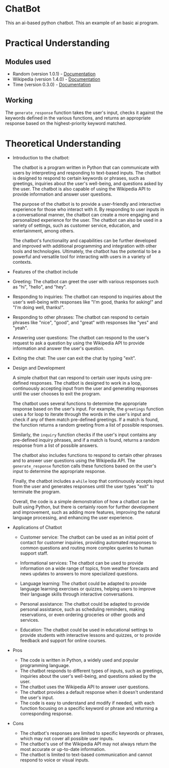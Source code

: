 # ChatBot
This an ai-based python chatbot. This an example of an basic ai program.

# Practical Understanding 
## Modules used
 - Random (version 1.0.1) - [Documentation](https://docs.python.org/3/library/random.html)
 - Wikipedia (version 1.4.0) - [Documentation](https://pypi.org/project/wikipedia/)
 - Time (version 0.3.0) - [Documentation](https://docs.python.org/3/library/time.html)
 
 ## Working 
 
 The `generate_response` function takes the user's input, checks it against the keywords defined in the various functions, and returns an appropriate response based on the highest-priority keyword matched.

# Theoretical Understanding 
  + Introduction to the chatbot:

    The chatbot is a program written in Python that can communicate with users by interpreting and responding to text-based inputs. The chatbot is designed to respond to certain keywords or phrases, such as greetings, inquiries about the user's well-being, and questions asked by the user. The chatbot is also capable of using the Wikipedia API to provide information and answer user questions.

    The purpose of the chatbot is to provide a user-friendly and interactive experience for those who interact with it. By responding to user inputs in a conversational manner, the chatbot can create a more engaging and personalized experience for the user. The chatbot can also be used in a variety of settings, such as customer service, education, and entertainment, among others.

    The chatbot's functionality and capabilities can be further developed and improved with additional programming and integration with other tools and technologies. Ultimately, the chatbot has the potential to be a powerful and versatile tool for interacting with users in a variety of contexts.

  * Features of the chatbot include

   - Greeting: The chatbot can greet the user with various responses such as "hi", "hello", and "hey".

   - Responding to inquiries: The chatbot can respond to inquiries about the user's well-being with responses like "I'm good, thanks for asking!" and "I'm doing well, thanks!".

   - Responding to other phrases: The chatbot can respond to certain phrases like "nice", "good", and "great" with responses like "yes" and "yeah".

   - Answering user questions: The chatbot can respond to the user's request to ask a question by using the Wikipedia API to provide information and answer the user's question.

   - Exiting the chat: The user can exit the chat by typing "exit".
 + Design and Development 

    A simple chatbot that can respond to certain user inputs using pre-defined responses. The chatbot is designed to work in a loop, continuously accepting input from the user  and generating responses until the user chooses to exit the program.

    The chatbot uses several functions to determine the appropriate response based on the user's input. For example, the `greetings` function uses a for loop to iterate through the words in the user's input and check if any of them match pre-defined greetings. If a match is found, the function returns a random greeting from a list of possible responses.

    Similarly, the `inquiry` function checks if the user's input contains any pre-defined inquiry phrases, and if a match is found, returns a random response from a list of possible answers.

    The chatbot also includes functions to respond to certain other phrases and to answer user questions using the Wikipedia API. The `generate_response` function calls these functions based on the user's input to determine the appropriate response.

    Finally, the chatbot includes a `while` loop that continuously accepts input from the user and generates responses until the user types "exit" to terminate the program.

    Overall, the code is a simple demonstration of how a chatbot can be built using Python, but there is certainly room for further development and improvement, such as adding more features, improving the natural language processing, and enhancing the user experience.

 + Applications of Chatbot

   - Customer service: The chatbot can be used as an initial point of contact for customer inquiries, providing automated responses to common questions and routing more complex queries to human support staff.

   - Informational services: The chatbot can be used to provide information on a wide range of topics, from weather forecasts and news updates to answers to more specialized questions.

   - Language learning: The chatbot could be adapted to provide language learning exercises or quizzes, helping users to improve their language skills through interactive conversations.

   - Personal assistance: The chatbot could be adapted to provide personal assistance, such as scheduling reminders, making reservations, or even ordering groceries or other goods and services.

   - Education: The chatbot could be used in educational settings to provide students with interactive lessons and quizzes, or to provide feedback and support for online courses.

 
+ Pros
  - The code is written in Python, a widely used and popular programming language.
  * The chatbot responds to different types of inputs, such as greetings, inquiries about the user's well-being, and questions asked by the user.
  + The chatbot uses the Wikipedia API to answer user questions.
  - The chatbot provides a default response when it doesn't understand the user's input.
  * The code is easy to understand and modify if needed, with each function focusing on a specific keyword or phrase and returning a corresponding response.

- Cons

  - The chatbot's responses are limited to specific keywords or phrases, which may not cover all possible user inputs.
  * The chatbot's use of the Wikipedia API may not always return the most accurate or up-to-date information.
  + The chatbot is limited to text-based communication and cannot respond to voice or visual inputs.
